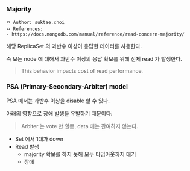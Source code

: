 ### Majority

```
ㅁ Author: suktae.choi
ㅁ References:
- https://docs.mongodb.com/manual/reference/read-concern-majority/
```

해당 ReplicaSet 의 과반수 이상이 응답한 데이터를 사용한다.

즉 모든 node 에 대해서 과반수 이상의 응답 확보를 위해 전체 read 가 발생한다.

> This behavior impacts cost of read performance.

### PSA (Primary-Secondary-Arbiter) model

PSA 에서는 과반수 이상을 disable 할 수 있다.

아래의 영향으로 장애 발생을 유발하기 때문이다:

> Arbiter 는 vote 만 할뿐, data 에는 관여하지 않는다.

- Set 에서 1대가 down
- Read 발생
  - majority 확보를 하지 못해 모두 타임아웃까지 대기
  - 장애